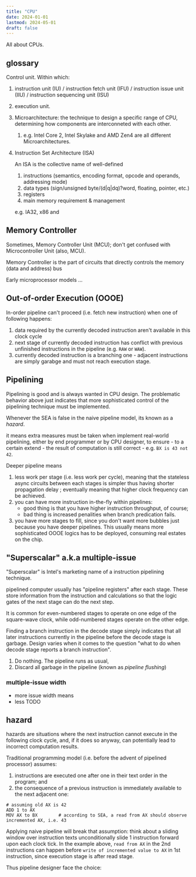 ```yaml
---
title: "CPU"
date: 2024-01-01
lastmod: 2024-05-01
draft: false
---
```


All about CPUs.

## glossary

Control unit. Within which:
1. instruction unit (IU) / instruction fetch unit (IFU) / instruction issue unit (IIU) / instruction sequencing unit (ISU)
2. execution unit.
3. Microarchitecture: the technique to design a specific range of CPU, determining how components are interconneted with each other.
   1. e.g. Intel Core 2, Intel Skylake and AMD Zen4 are all different Microarchitectures.
4. Instruction Set Architecture (ISA)

    An ISA is the collective name of well-defined
    1. instructions (semantics, encoding format, opcode and operands, addressing mode)
    2. data types (sign/unsigned byte/(d|q|dq)?word, floating, pointer, etc.)
    3. registers
    4. main memory requirement & management

    e.g. IA32, x86 and 

## Memory Controller

Sometimes, Memory Controller Unit (MCU); don't get confused with Microcontroller Unit (also, MCU).

Memory Controller is the part of circuits that directly controls the memory (data and address) bus

Early microprocessor models ...

## Out-of-order Execution (OOOE)

In-order pipeline can't proceed (i.e. fetch new instruction) when one of following happens:
1. data required by the currently decoded instruction aren't available in this clock cycle
2. next stage of currently decoded instruction has conflict with previous unfinished instructions in the pipeline (e.g. `RAW` or `WAW`).
3. currently decoded instruction is a branching one - adjacent instructions are simply garabge and must not reach execution stage.

## Pipelining

Pipelining is good and is always wanted in CPU design. The problematic behavior above just indicates that more sophisticated control of the pipelining technique must be implemented.

Whenever the SEA is false in the naive pipeline model, its known as a *hazard*.

it means extra measures must be taken when implement real-world pipelining, either by end programmer or by CPU designer, to ensure - to a certain extend - the result of computation is still correct - e.g. `BX is 43 not 42`.

Deeper pipeline means
1. less work per stage (i.e. less work per cycle), meaning that the stateless async circuits between each stages is simpler thus having shorter propagation delay ; eventually meaning that higher clock frequency can be achieved.
2. you can have more instruction in-the-fly within pipelines:
    - good thing is that you have higher instruction throughput, of course;
    - bad thing is increased penalities when branch predication fails.
3. you have more stages to fill, since you don't want more bubbles just because you have deeper pipelines. This usually means more sophisticated OOOE logics has to be deployed, consuming real estates on the chip.


## "Superscalar" a.k.a multiple-issue

"Superscalar" is Intel's marketing name of a instruction pipelining technique.
 
pipelined computer usually has "pipeline registers" after each stage. These store information from the instruction and calculations so that the logic gates of the next stage can do the next step.

It is common for even-numbered stages to operate on one edge of the square-wave clock, while odd-numbered stages operate on the other edge.

Finding a branch instruction in the decode stage simply indicates that all later instructions currently in the pipeline before the decode stage is garbage.
Design varies when it comes to the question "what to do when decode stage reports a branch instruction".

1. Do nothing. The pipeline runs as usual, 
2. Discard all garbage in the pipeline (known as *pipeline flushing*)

### multiple-issue width

- more issue width means
- less TODO

## hazard

hazards are situations where the next instruction cannot execute in the following clock cycle, and, if it does so anyway, can potentially lead to incorrect computation results.

Traditional programming model (i.e. before the advent of pipelined processor) assumes:
1. instructions are executed one after one in their text order in the program; and
2. the consequence of a previous instruction is immediately available to the next adjacent one:

```
# assuming old AX is 42
ADD 1 to AX         
MOV AX to BX        # according to SEA, a read from AX should observe incremented AX, i.e. 43
```

Applying naive pipeline will break that assumption: think about a sliding window over instruction texts unconditionally slide 1 instruction forward upon each clock tick. 
In the example above, `read from AX` in the 2nd instructions can happen before `write of incremented value to AX` in 1st instruction, since execution stage is after read stage.

Thus pipeline designer face the choice:
